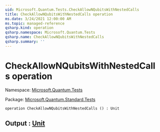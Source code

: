 ```yaml
---
uid: Microsoft.Quantum.Tests.CheckAllowNQubitsWithNestedCalls
title: CheckAllowNQubitsWithNestedCalls operation
ms.date: 3/24/2021 12:00:00 AM
ms.topic: managed-reference
qsharp.kind: operation
qsharp.namespace: Microsoft.Quantum.Tests
qsharp.name: CheckAllowNQubitsWithNestedCalls
qsharp.summary: ''
---
```


# CheckAllowNQubitsWithNestedCalls operation

Namespace: [Microsoft.Quantum.Tests](xref:Microsoft.Quantum.Tests)

Package: [Microsoft.Quantum.Standard.Tests](https://nuget.org/packages/Microsoft.Quantum.Standard.Tests)




```qsharp
operation CheckAllowNQubitsWithNestedCalls () : Unit
```


## Output : [Unit](xref:microsoft.quantum.lang-ref.unit)

